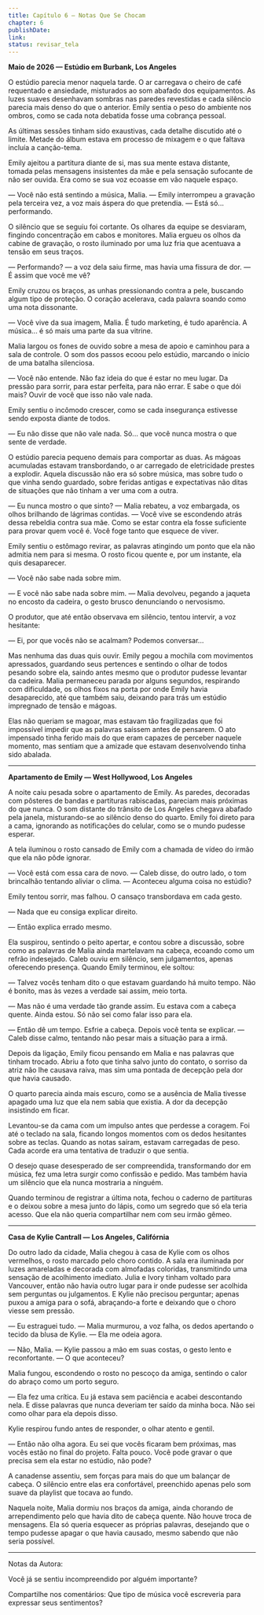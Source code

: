 ```yaml
---
title: Capítulo 6 – Notas Que Se Chocam
chapter: 6
publishDate: 
link: 
status: revisar_tela
---
```


**Maio de 2026 — Estúdio em Burbank, Los Angeles**

O estúdio parecia menor naquela tarde. O ar carregava o cheiro de café requentado e ansiedade, misturados ao som abafado dos equipamentos. As luzes suaves desenhavam sombras nas paredes revestidas e cada silêncio parecia mais denso do que o anterior. Emily sentia o peso do ambiente nos ombros, como se cada nota debatida fosse uma cobrança pessoal.

As últimas sessões tinham sido exaustivas, cada detalhe discutido até o limite. Metade do álbum estava em processo de mixagem e o que faltava incluía a canção-tema.

Emily ajeitou a partitura diante de si, mas sua mente estava distante, tomada pelas mensagens insistentes da mãe e pela sensação sufocante de não ser ouvida. Era como se sua voz ecoasse em vão naquele espaço.

— Você não está sentindo a música, Malia. — Emily interrompeu a gravação pela terceira vez, a voz mais áspera do que pretendia. — Está só... performando.

O silêncio que se seguiu foi cortante. Os olhares da equipe se desviaram, fingindo concentração em cabos e monitores. Malia ergueu os olhos da cabine de gravação, o rosto iluminado por uma luz fria que acentuava a tensão em seus traços.

— Performando? — a voz dela saiu firme, mas havia uma fissura de dor. — É assim que você me vê?

Emily cruzou os braços, as unhas pressionando contra a pele, buscando algum tipo de proteção. O coração acelerava, cada palavra soando como uma nota dissonante.

— Você vive da sua imagem, Malia. É tudo marketing, é tudo aparência. A música... é só mais uma parte da sua vitrine.

Malia largou os fones de ouvido sobre a mesa de apoio e caminhou para a sala de controle. O som dos passos ecoou pelo estúdio, marcando o início de uma batalha silenciosa.

— Você não entende. Não faz ideia do que é estar no meu lugar. Da pressão para sorrir, para estar perfeita, para não errar. E sabe o que dói mais? Ouvir de você que isso não vale nada.

Emily sentiu o incômodo crescer, como se cada insegurança estivesse sendo exposta diante de todos.

— Eu não disse que não vale nada. Só... que você nunca mostra o que sente de verdade.

O estúdio parecia pequeno demais para comportar as duas. As mágoas acumuladas estavam transbordando, o ar carregado de eletricidade prestes a explodir. Aquela discussão não era só sobre música, mas sobre tudo o que vinha sendo guardado, sobre feridas antigas e expectativas não ditas de situações que não tinham a ver uma com a outra.

— Eu nunca mostro o que sinto? — Malia rebateu, a voz embargada, os olhos brilhando de lágrimas contidas. — Você vive se escondendo atrás dessa rebeldia contra sua mãe. Como se estar contra ela fosse suficiente para provar quem você é. Você foge tanto que esquece de viver.

Emily sentiu o estômago revirar, as palavras atingindo um ponto que ela não admitia nem para si mesma. O rosto ficou quente e, por um instante, ela quis desaparecer.

— Você não sabe nada sobre mim.

— E você não sabe nada sobre mim. — Malia devolveu, pegando a jaqueta no encosto da cadeira, o gesto brusco denunciando o nervosismo.

O produtor, que até então observava em silêncio, tentou intervir, a voz hesitante:

— Ei, por que vocês não se acalmam? Podemos conversar...

Mas nenhuma das duas quis ouvir. Emily pegou a mochila com movimentos apressados, guardando seus pertences e sentindo o olhar de todos pesando sobre ela, saindo antes mesmo que o produtor pudesse levantar da cadeira. Malia permaneceu parada por alguns segundos, respirando com dificuldade, os olhos fixos na porta por onde Emily havia desaparecido, até que também saiu, deixando para trás um estúdio impregnado de tensão e mágoas.

Elas não queriam se magoar, mas estavam tão fragilizadas que foi impossível impedir que as palavras saíssem antes de pensarem. O ato impensado tinha ferido mais do que eram capazes de perceber naquele momento, mas sentiam que a amizade que estavam desenvolvendo tinha sido abalada.

---

**Apartamento de Emily — West Hollywood, Los Angeles**

A noite caiu pesada sobre o apartamento de Emily. As paredes, decoradas com pôsteres de bandas e partituras rabiscadas, pareciam mais próximas do que nunca. O som distante do trânsito de Los Angeles chegava abafado pela janela, misturando-se ao silêncio denso do quarto. Emily foi direto para a cama, ignorando as notificações do celular, como se o mundo pudesse esperar.

A tela iluminou o rosto cansado de Emily com a chamada de vídeo do irmão que ela não pôde ignorar.

— Você está com essa cara de novo. — Caleb disse, do outro lado, o tom brincalhão tentando aliviar o clima. — Aconteceu alguma coisa no estúdio?

Emily tentou sorrir, mas falhou. O cansaço transbordava em cada gesto.

— Nada que eu consiga explicar direito.

— Então explica errado mesmo.

Ela suspirou, sentindo o peito apertar, e contou sobre a discussão, sobre como as palavras de Malia ainda martelavam na cabeça, ecoando como um refrão indesejado. Caleb ouviu em silêncio, sem julgamentos, apenas oferecendo presença. Quando Emily terminou, ele soltou:

— Talvez vocês tenham dito o que estavam guardando há muito tempo. Não é bonito, mas às vezes a verdade sai assim, meio torta.

— Mas não é uma verdade tão grande assim. Eu estava com a cabeça quente. Ainda estou. Só não sei como falar isso para ela.

— Então dê um tempo. Esfrie a cabeça. Depois você tenta se explicar. — Caleb disse calmo, tentando não pesar mais a situação para a irmã.

Depois da ligação, Emily ficou pensando em Malia e nas palavras que tinham trocado. Abriu a foto que tinha salvo junto do contato, o sorriso da atriz não lhe causava raiva, mas sim uma pontada de decepção pela dor que havia causado.

O quarto parecia ainda mais escuro, como se a ausência de Malia tivesse apagado uma luz que ela nem sabia que existia. A dor da decepção insistindo em ficar.

Levantou-se da cama com um impulso antes que perdesse a coragem. Foi até o teclado na sala, ficando longos momentos com os dedos hesitantes sobre as teclas. Quando as notas saíram, estavam carregadas de peso. Cada acorde era uma tentativa de traduzir o que sentia.

O desejo quase desesperado de ser compreendida, transformando dor em música, fez uma letra surgir como confissão e pedido. Mas também havia um silêncio que ela nunca mostraria a ninguém.

Quando terminou de registrar a última nota, fechou o caderno de partituras e o deixou sobre a mesa junto do lápis, como um segredo que só ela teria acesso. Que ela não queria compartilhar nem com seu irmão gêmeo.

---

**Casa de Kylie Cantrall — Los Angeles, Califórnia**

Do outro lado da cidade, Malia chegou à casa de Kylie com os olhos vermelhos, o rosto marcado pelo choro contido. A sala era iluminada por luzes amareladas e decorada com almofadas coloridas, transmitindo uma sensação de acolhimento imediato. Julia e Ivory tinham voltado para Vancouver, então não havia outro lugar para ir onde pudesse ser acolhida sem perguntas ou julgamentos. E Kylie não precisou perguntar; apenas puxou a amiga para o sofá, abraçando-a forte e deixando que o choro viesse sem pressão.

— Eu estraguei tudo. — Malia murmurou, a voz falha, os dedos apertando o tecido da blusa de Kylie. — Ela me odeia agora.

— Não, Malia. — Kylie passou a mão em suas costas, o gesto lento e reconfortante. — O que aconteceu?

Malia fungou, escondendo o rosto no pescoço da amiga, sentindo o calor do abraço como um porto seguro.

— Ela fez uma crítica. Eu já estava sem paciência e acabei descontando nela. E disse palavras que nunca deveriam ter saído da minha boca. Não sei como olhar para ela depois disso.

Kylie respirou fundo antes de responder, o olhar atento e gentil.

— Então não olha agora. Eu sei que vocês ficaram bem próximas, mas vocês estão no final do projeto. Falta pouco. Você pode gravar o que precisa sem ela estar no estúdio, não pode?

A canadense assentiu, sem forças para mais do que um balançar de cabeça. O silêncio entre elas era confortável, preenchido apenas pelo som suave da playlist que tocava ao fundo.

Naquela noite, Malia dormiu nos braços da amiga, ainda chorando de arrependimento pelo que havia dito de cabeça quente. Não houve troca de mensagens. Ela só queria esquecer as próprias palavras, desejando que o tempo pudesse apagar o que havia causado, mesmo sabendo que não seria possível.

---

Notas da Autora:

Você já se sentiu incompreendido por alguém importante?

Compartilhe nos comentários: Que tipo de música você escreveria para expressar seus sentimentos?
